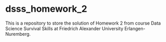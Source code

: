 # dsss_homework_2
This is a repository to store the solution of Homework 2 from course Data Science Survival Skills at Friedrich Alexander University Erlangen-Nuremberg.